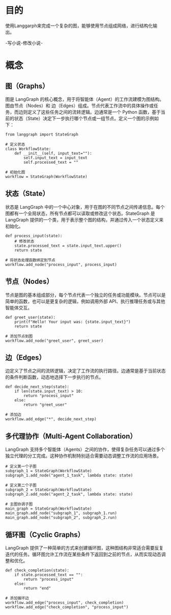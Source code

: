 # 目的

使用Langgarph来完成一个复杂的图，能够使用节点组成网络，进行结构化输出。

-写小说-修改小说-

# 概念

## 图（Graphs）

图是 LangGraph 的核心概念，用于将智能体（Agent）的工作流建模为图结构。图由节点（Nodes）和 边（Edges）组成。节点代表工作流中的具体操作或任务，而边则定义了这些任务之间的流转逻辑。边通常是一个 Python 函数，基于当前的状态（State）决定下一步执行哪个节点或一组节点。定义一个图的示例如下：

    from langgraph import StateGraph

    # 定义状态
    class WorkflowState:
        def __init__(self, input_text=""):
            self.input_text = input_text
            self.processed_text = ""

    # 初始化图
    workflow = StateGraph(WorkflowState)

## 状态（State）

状态是 LangGraph 中的一个中心对象，用于在图的不同节点之间传递信息。每个图都有一个全局状态，所有节点都可以读取或修改这个状态。StateGraph 是 LangGraph 提供的一个类，用于表示整个图的结构，并通过传入一个状态定义来初始化。

    def process_input(state):
        # 修改状态
        state.processed_text = state.input_text.upper()
        return state

    # 将状态处理函数绑定到节点
    workflow.add_node("process_input", process_input)

## 节点（Nodes）

节点是图的基本组成部分，每个节点代表一个独立的任务或功能模块。节点可以是简单的函数，也可以是更复杂的逻辑，例如调用外部 API、执行推理任务或与其他智能体交互。

    def greet_user(state):
        print(f"Hello! Your input was: {state.input_text}")
        return state

    # 添加节点到图
    workflow.add_node("greet_user", greet_user)

## 边（Edges）

边定义了节点之间的流转逻辑，决定了工作流的执行路径。边通常是基于当前状态的条件判断函数，动态地选择下一步执行的节点。

    def decide_next_step(state):
        if len(state.input_text) > 10:
            return "process_input"
        else:
            return "greet_user"

    # 添加边
    workflow.add_edge("*", decide_next_step)

## 多代理协作（Multi-Agent Collaboration）

LangGraph 支持多个智能体（Agents）之间的协作，使得复杂任务可以通过多个独立代理的分工完成。这种协作机制特别适合需要动态调整工作流的应用场景。

    # 定义第一个子图
    subgraph_1 = StateGraph(WorkflowState)
    subgraph_1.add_node("agent_1_task", lambda state: state)

    # 定义第二个子图
    subgraph_2 = StateGraph(WorkflowState)
    subgraph_2.add_node("agent_2_task", lambda state: state)

    # 主图协调子图
    main_graph = StateGraph(WorkflowState)
    main_graph.add_node("subgraph_1", subgraph_1.run)
    main_graph.add_node("subgraph_2", subgraph_2.run)

## 循环图（Cyclic Graphs）

LangGraph 提供了一种简单的方式来创建循环图，这种图结构非常适合需要反复迭代的任务。循环图允许工作流在某些条件下返回到之前的节点，从而实现动态调整和优化。

    def check_completion(state):
        if state.processed_text == "":
            return "process_input"
        else:
            return "end"

    # 添加循环边
    workflow.add_edge("process_input", check_completion)
    workflow.add_edge("check_completion", "process_input")